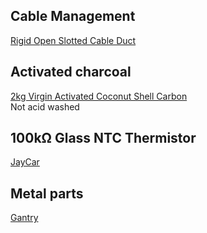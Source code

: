 ## Cable Management

[Rigid Open Slotted Cable Duct ](https://www.tradezone.com.au/product/nhp-25mm-x-30mm-x-2-metres-rigid-open-slotted-cable-duct-21104.html)

## Activated charcoal

[2kg Virgin Activated Coconut Shell Carbon](https://www.clarencewaterfilters.com.au/product/voc-removal-from-air-coco-a55-4x8-mesh-gac-carbon/)  
Not acid washed

## 100kΩ Glass NTC Thermistor

[JayCar](https://www.jaycar.com.au/100k-glass-ntc-thermistor/p/RN3446)

## Metal parts

[Gantry](https://github.com/3DPrintingMods/VoronTrident-AluminumG)